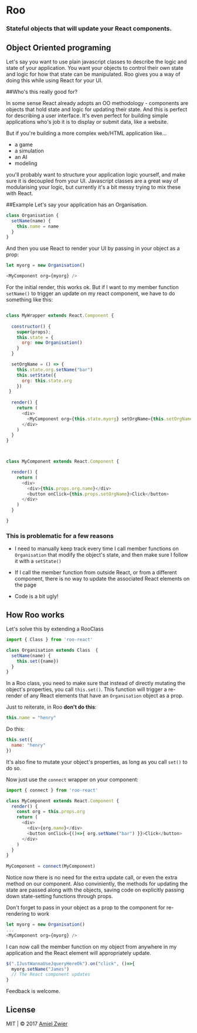 # Roo

### Stateful objects that will update your React components.

## Object Oriented programing
Let's say you want to use plain javascript classes to describe the logic and state of your application. You want your objects to control their own state and logic for how that state can be manipulated. 
Roo gives you a way of doing this while using React for your UI.

##Who's this really good for?

In some sense React already adopts an OO methodology - components are objects that hold state and logic for updating their state. And this is perfect for describing a user interface. It's even perfect for building simple applications who's job it is to display or submit data, like a website.

But if you're building a more complex web/HTML application like...

* a game
* a simulation
* an AI
* modeling

you'll probably want to structure your application logic yourself, and make sure it is decoupled from your UI. Javascript classes are a great way of modularising your logic, but currently it's a bit messy trying to mix these with React.

##Example
Let's say your application has an Organisation.



	
```javascript
class Organisation {
  setName(name) {
    this.name = name
  }
}
```
	
And then you use React to render your UI by passing in your object as a prop:

```javascript
let myorg = new Organisation()

<MyComponent org={myorg} />	
```

For the initial render, this works ok. But if I want to my member function ```setName()``` to trigger an update on my react component, we have to do something like this:

```javascript

class MyWrapper extends React.Component {
  
  constructor() {
  	super(props);
  	this.state = {
  	  org: new Organisation()
  	}
  }

  setOrgName = () => {
    this.state.org.setName("bar")
    this.setState({
      org: this.state.org
    })
 }
  
  render() {
	return (
	  <div>
		<MyComponent org={this.state.myorg} setOrgName={this.setOrgName}/>
	  </div>
	)
  }
}



class MyComponent extends React.Component {

  render() {
	return (
	  <div>
		<div>{this.props.org.name}</div>
		<button onClick={this.props.setOrgName}>Click</button>
	  </div>
	)
  }

}
```
### This is problematic for a few reasons

* I need to manually keep track every time I call member functions on ```Organisation``` that modify the object's state, and then make sure I follow it with a ```setState()```


* If I call the member function from outside React, or from a different component, there is no way to update the associated React elements on the page

* Code is a bit ugly!

## How Roo works
Let's solve this by extending a RooClass

```javascript
import { Class } from 'roo-react'

class Organisation extends Class  {
  setName(name) { 
    this.set({name}) 
  }
}
```	

In a Roo class, you need to make sure that instead of directly mutating the object's properties, you call ```this.set()```. This function will trigger a re-render of any React elements that have an ```Organisation``` object as a prop.

Just to reiterate, in Roo **don't do this**: 

```javascript
this.name = "henry"
```

Do this:

```javascript
this.set({ 
  name: "henry"
})
``` 
 
 
It's also fine to mutate your object's properties, as long as you call ```set()``` to do so.

Now just use the ```connect``` wrapper on your component:

```javascript
import { connect } from 'roo-react'

class MyComponent extends React.Component {
  render() {
    const org = this.props.org
    return (
      <div>
        <div>{org.name}</div>
        <button onClick={()=>{ org.setName("bar") }}>Click</button>
      </div>
    )
  }
}
	
MyComponent = connect(MyComponent)
```
Notice now there is no need for the extra update call, or even the extra method on our component. Also conviniently, the methods for updating the state are passed along with the objects, saving code on explicitly passing down state-setting functions through props.

Don't forget to pass in your object as a prop to the component for re-rendering to work

```javascript
let myorg = new Organisation()
...
<MyComponent org={myorg} /> 
```



I can now call the member function on my object from anywhere in my application and the React element will appropriately update.

```javascript
$(".IJustWannaUseJqueryHereOk").on("click", ()=>{
  myorg.setName("James")
  // The React component updates
}	

```


Feedback is welcome.

 

## License

MIT | © 2017 [Amiel Zwier](http://amielzwier.com)
	